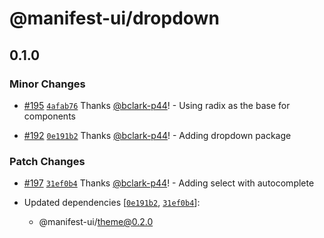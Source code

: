 # @manifest-ui/dropdown

## 0.1.0
### Minor Changes



- [#195](https://github.com/project44/manifest-ui/pull/195) [`4afab76`](https://github.com/project44/manifest-ui/commit/4afab76eb6bd3fefb7d2a73ed3ee38a4fa7a2aed) Thanks [@bclark-p44](https://github.com/bclark-p44)! - Using radix as the base for components



- [#192](https://github.com/project44/manifest-ui/pull/192) [`0e191b2`](https://github.com/project44/manifest-ui/commit/0e191b2e173c1653ac0b5a70b18b6ecf99ded59d) Thanks [@bclark-p44](https://github.com/bclark-p44)! - Adding dropdown package


### Patch Changes



- [#197](https://github.com/project44/manifest-ui/pull/197) [`31ef0b4`](https://github.com/project44/manifest-ui/commit/31ef0b4eb5f0119e6425c66bdf295d40b4463caa) Thanks [@bclark-p44](https://github.com/bclark-p44)! - Adding select with autocomplete

- Updated dependencies [[`0e191b2`](https://github.com/project44/manifest-ui/commit/0e191b2e173c1653ac0b5a70b18b6ecf99ded59d), [`31ef0b4`](https://github.com/project44/manifest-ui/commit/31ef0b4eb5f0119e6425c66bdf295d40b4463caa)]:
  - @manifest-ui/theme@0.2.0
